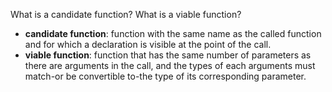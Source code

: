 What is a candidate function? What is a viable function?

* **candidate function**: function with the same name as the called function and for which a declaration is visible at the point of the call.
* **viable function**: function that has the same number of parameters as there are arguments in the call, and the types of each arguments must match-or be convertible to-the type of its corresponding parameter.